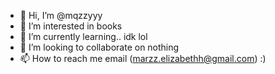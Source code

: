 - 👋 Hi, I’m @mqzzyyy
- 👀 I’m interested in books
- 🌱 I’m currently learning.. idk lol
- 💞️ I’m looking to collaborate on nothing
- 📫 How to reach me email (marzz.elizabethh@gmail.com) :)

<!---
mqzzyyy/mqzzyyy is a ✨ special ✨ repository because its `README.md` (this file) appears on your GitHub profile.
You can click the Preview link to take a look at your changes.
--->
